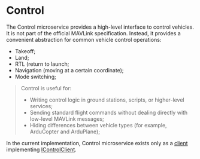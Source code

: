 # Control

The Control microservice provides a high-level interface to control vehicles. 
It is not part of the official MAVLink specification. 
Instead, it provides a convenient abstraction for common vehicle control operations:
- Takeoff;
- Land; 
- RTL (return to launch;
- Navigation (moving at a certain coordinate);
- Mode switching;

>Control is useful for:
>- Writing control logic in ground stations, scripts, or higher-level services;
>- Sending standard flight commands without dealing directly with low-level MAVLink messages;
>- Hiding differences between vehicle types (for example, ArduCopter and ArduPlane);

In the current implementation, Control microservice exists only as a [client](ControlClient.md) 
implementing [IControlClient](ControlClient.md#icontrolclient-source).

